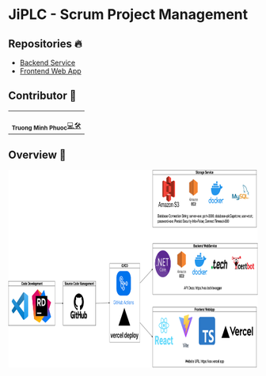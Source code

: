 # JiPLC - Scrum Project Management

## Repositories 🔥

- [Backend Service](https://github.com/phuocleoceo/plc-base-asp)
- [Frontend Web App](https://github.com/phuocleoceo/plc-base-react)

## Contributor 🌟

<table>
  <tr>
    <td align="center"><img src="https://avatars.githubusercontent.com/u/65323507?v=4" width="100px;" alt=""/><br /><sub><b>Truong Minh Phuoc</b></sub><a href="https://github.com/phuocleoceo" title="Fullstack Dev">💻🛠</a>
  </tr>
</table>

## Overview ️🎨

<img alt="overview.png" src=".github/img/overview.png" height="400"/>
